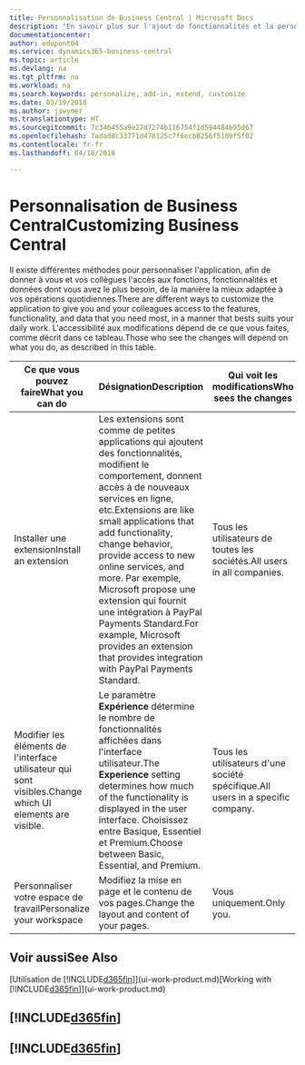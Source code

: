 ```yaml
---
title: Personnalisation de Business Central | Microsoft Docs
description: "En savoir plus sur l'ajout de fonctionnalités et la personnalisation de Business Central."
documentationcenter: 
author: edupont04
ms.service: dynamics365-business-central
ms.topic: article
ms.devlang: na
ms.tgt_pltfrm: na
ms.workload: na
ms.search.keywords: personalize, add-in, extend, customize
ms.date: 03/19/2018
ms.author: jswymer
ms.translationtype: HT
ms.sourcegitcommit: 7c346455a9e27d7274b116754f1d594484b95d67
ms.openlocfilehash: 7adad8c33771d478125c7f6ecb8256f5109f5f02
ms.contentlocale: fr-fr
ms.lasthandoff: 04/18/2018

---
```

# <a name="customizing-business-central"></a><span data-ttu-id="42d46-103">Personnalisation de Business Central</span><span class="sxs-lookup"><span data-stu-id="42d46-103">Customizing Business Central</span></span>
<!--NAV # Customizing Dynamics NAV -->
<span data-ttu-id="42d46-104">Il existe différentes méthodes pour personnaliser l'application, afin de donner à vous et vos collègues l'accès aux fonctions, fonctionnalités et données dont vous avez le plus besoin, de la manière la mieux adaptée à vos opérations quotidiennes.</span><span class="sxs-lookup"><span data-stu-id="42d46-104">There are different ways to customize the application to give you and your colleagues access to the features, functionality, and data that you need most, in a manner that bests suits your daily work.</span></span> <span data-ttu-id="42d46-105">L'accessibilité aux modifications dépend de ce que vous faites, comme décrit dans ce tableau.</span><span class="sxs-lookup"><span data-stu-id="42d46-105">Those who see the changes will depend on what you do, as described in this table.</span></span>

| <span data-ttu-id="42d46-106">Ce que vous pouvez faire</span><span class="sxs-lookup"><span data-stu-id="42d46-106">What you can do</span></span>    |  <span data-ttu-id="42d46-107">Désignation</span><span class="sxs-lookup"><span data-stu-id="42d46-107">Description</span></span>  |  <span data-ttu-id="42d46-108">Qui voit les modifications</span><span class="sxs-lookup"><span data-stu-id="42d46-108">Who sees the changes</span></span>  |  <span data-ttu-id="42d46-109">Plus d'informations</span><span class="sxs-lookup"><span data-stu-id="42d46-109">More information</span></span>  |
|-----|---------------|---------|-------|
|<span data-ttu-id="42d46-110">Installer une extension</span><span class="sxs-lookup"><span data-stu-id="42d46-110">Install an extension</span></span>|<span data-ttu-id="42d46-111">Les extensions sont comme de petites applications qui ajoutent des fonctionnalités, modifient le comportement, donnent accès à de nouveaux services en ligne, etc.</span><span class="sxs-lookup"><span data-stu-id="42d46-111">Extensions are like small applications that add functionality, change behavior, provide access to new online services, and more.</span></span> <span data-ttu-id="42d46-112">Par exemple, Microsoft propose une extension qui fournit une intégration à PayPal Payments Standard.</span><span class="sxs-lookup"><span data-stu-id="42d46-112">For example, Microsoft provides an extension that provides integration with PayPal Payments Standard.</span></span>|<span data-ttu-id="42d46-113">Tous les utilisateurs de toutes les sociétés.</span><span class="sxs-lookup"><span data-stu-id="42d46-113">All users in all companies.</span></span>|[<span data-ttu-id="42d46-114">Personnalisation à l'aide d'extensions</span><span class="sxs-lookup"><span data-stu-id="42d46-114">Customizing Using Extensions</span></span>](ui-extensions.md)|
|<span data-ttu-id="42d46-115">Modifier les éléments de l'interface utilisateur qui sont visibles.</span><span class="sxs-lookup"><span data-stu-id="42d46-115">Change which UI elements are visible.</span></span>|<span data-ttu-id="42d46-116">Le paramètre **Expérience** détermine le nombre de fonctionnalités affichées dans l'interface utilisateur.</span><span class="sxs-lookup"><span data-stu-id="42d46-116">The **Experience** setting determines how much of the functionality is displayed in the user interface.</span></span> <span data-ttu-id="42d46-117">Choisissez entre Basique, Essentiel et Premium.</span><span class="sxs-lookup"><span data-stu-id="42d46-117">Choose between Basic, Essential, and Premium.</span></span>|<span data-ttu-id="42d46-118">Tous les utilisateurs d'une société spécifique.</span><span class="sxs-lookup"><span data-stu-id="42d46-118">All users in a specific company.</span></span>|[<span data-ttu-id="42d46-119">Modification des fonctionnalités affichées</span><span class="sxs-lookup"><span data-stu-id="42d46-119">Changing Which Features are Displayed</span></span>](ui-experiences.md)|
|<span data-ttu-id="42d46-120">Personnaliser votre espace de travail</span><span class="sxs-lookup"><span data-stu-id="42d46-120">Personalize your workspace</span></span>|<span data-ttu-id="42d46-121">Modifiez la mise en page et le contenu de vos pages.</span><span class="sxs-lookup"><span data-stu-id="42d46-121">Change the layout and content of your pages.</span></span>|<span data-ttu-id="42d46-122">Vous uniquement.</span><span class="sxs-lookup"><span data-stu-id="42d46-122">Only you.</span></span>|[<span data-ttu-id="42d46-123">Personnalisation de votre espace de travail</span><span class="sxs-lookup"><span data-stu-id="42d46-123">Personalizing Your Workspace</span></span>](ui-personalization-user.md)|

## <a name="see-also"></a><span data-ttu-id="42d46-124">Voir aussi</span><span class="sxs-lookup"><span data-stu-id="42d46-124">See Also</span></span>
<span data-ttu-id="42d46-125">[Utilisation de [!INCLUDE[d365fin](includes/d365fin_md.md)]](ui-work-product.md)</span><span class="sxs-lookup"><span data-stu-id="42d46-125">[Working with [!INCLUDE[d365fin](includes/d365fin_md.md)]](ui-work-product.md)</span></span>  

## [!INCLUDE[d365fin](includes/free_trial_md.md)]  
## [!INCLUDE[d365fin](includes/training_link_md.md)]

